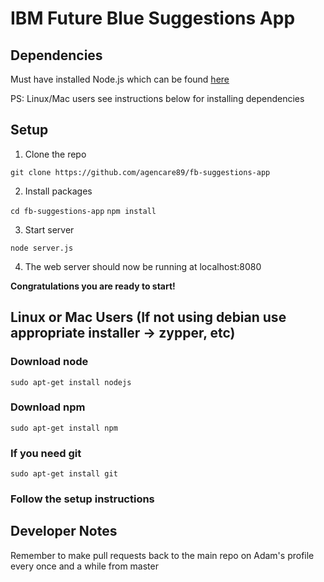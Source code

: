 # IBM Future Blue Suggestions App

## Dependencies

Must have installed Node.js which can be found [here](https://nodejs.org)

PS: Linux/Mac users see instructions below for installing dependencies

## Setup

1) Clone the repo

  `git clone https://github.com/agencare89/fb-suggestions-app`

2) Install packages

  `cd fb-suggestions-app`
  `npm install`

3) Start server

  `node server.js`

4) The web server should now be running at localhost:8080

__Congratulations you are ready to start!__

## Linux or Mac Users (If not using debian use appropriate installer -> zypper, etc)

### Download node

  `sudo apt-get install nodejs`

### Download npm

  `sudo apt-get install npm`

### If you need git

  `sudo apt-get install git`

### Follow the setup instructions

## Developer Notes

Remember to make pull requests back to the main repo on Adam's profile every once and a while from master
